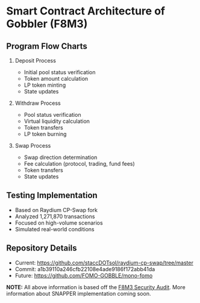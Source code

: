 # Smart Contract Architecture of Gobbler (F8M3)

## Program Flow Charts
1. Deposit Process
   - Initial pool status verification
   - Token amount calculation
   - LP token minting
   - State updates

2. Withdraw Process
   - Pool status verification
   - Virtual liquidity calculation
   - Token transfers
   - LP token burning

3. Swap Process
   - Swap direction determination
   - Fee calculation (protocol, trading, fund fees)
   - Token transfers
   - State updates

## Testing Implementation
- Based on Raydium CP-Swap fork
- Analyzed 1,271,870 transactions
- Focused on high-volume scenarios
- Simulated real-world conditions

## Repository Details
- Current: https://github.com/staccDOTsol/raydium-cp-swap/tree/master
- Commit: a1b39110a246cfb22108e4ade9186f172abb41da
- Future: https://github.com/FOMO-GOBBLE/mono-fomo

**NOTE:** All above information is based off the [F8M3 Security Audit](../security-and-audits/audit-reports/f8m3-security-review.md). More information about SNAPPER implementation coming soon.